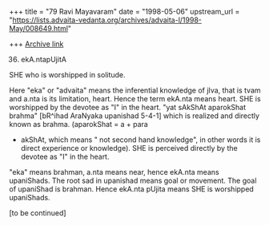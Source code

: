 +++
title = "79 Ravi Mayavaram"
date = "1998-05-06"
upstream_url = "https://lists.advaita-vedanta.org/archives/advaita-l/1998-May/008649.html"

+++
[Archive link](https://lists.advaita-vedanta.org/archives/advaita-l/1998-May/008649.html)

36. ekA.ntapUjitA

SHE who is worshipped in solitude.

Here "eka" or "advaita" means the inferential knowledge of jIva, that
is tvam and a.nta is its limitation, heart. Hence the term ekA.nta
means heart. SHE is worshipped by the devotee as "I" in the heart.
"yat sAkShAt aparokShat brahma" [bR^ihad AraNyaka upanishad 5-4-1]
which is realized and directly known as brahma. (aparokShat = a + para
+ akShAt, which means " not second hand knowledge", in other words it
is direct experience or knowledge). SHE is perceived directly by the
devotee as "I" in the heart.

"eka" means brahman, a.nta means near, hence ekA.nta means upaniShads.
The root sad in upanishad means goal or movement. The goal of
upaniShad is brahman. Hence ekA.nta pUjita means SHE is worshipped
upaniShads.

[to be continued]

